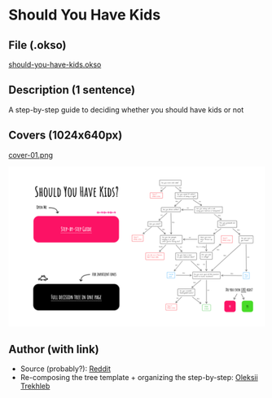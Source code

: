 # Should You Have Kids

## File (.okso)

[should-you-have-kids.okso](./should-you-have-kids.okso)

## Description (1 sentence)

A step-by-step guide to deciding whether you should have kids or not

## Covers (1024x640px)

[cover-01.png](./cover-01.png)

![Should You Have Kids Decision Tree](./cover-01.png)

## Author (with link)

- Source (probably?): [Reddit](https://www.reddit.com/r/childfree/comments/2pcqac/still_sitting_on_the_cf_fence_try_the_should_you/)
- Re-composing the tree template + organizing the step-by-step: [Oleksii Trekhleb](https://twitter.com/Trekhleb)